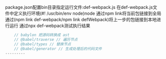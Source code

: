 package.json配置bin目录指定运行文件:def-webpack.js
在def-webpack.js文件中定义执行环境(#! /usr/bin/env node)node
通过npm link将当前包链接到全局
通过(npm link def-webpack/npm link defWebpack)将上一步的包链接到本地进行运行
通过npx def-webpack测试执行结果

```javascript
    // babylon 把源码转换成 ast
    // @babel/traverse // 遍历节点
    // @babel/types // 替换节点
    // @babel/generator // 生成处理后的代码文件
---------